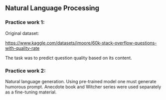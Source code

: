 ## Natural Language Processing

### Practice work 1: 

Original dataset:

https://www.kaggle.com/datasets/imoore/60k-stack-overflow-questions-with-quality-rate

The task was to predict question quality based on its content.

### Practice work 2:

Natural language generation. Using pre-trained model one must generate humorous prompt. 
Anecdote book and Witcher series were used separately as a fine-tuning material.
